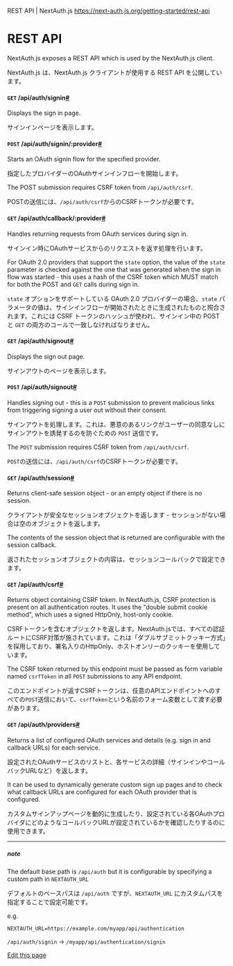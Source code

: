 REST API | NextAuth.js
https://next-auth.js.org/getting-started/rest-api




# REST API



NextAuth.js exposes a REST API which is used by the NextAuth.js client.


NextAuth.js は、NextAuth.js クライアントが使用する REST API を公開しています。




#### `GET` /api/auth/signin[#](#get-apiauthsignin "Direct link to heading")



Displays the sign in page.

サインインページを表示します。



#### `POST` /api/auth/signin/:provider[#](#post-apiauthsigninprovider "Direct link to heading")



Starts an OAuth signin flow for the specified provider.


指定したプロバイダーのOAuthサインインフローを開始します。



The POST submission requires CSRF token from `/api/auth/csrf`.


POSTの送信には、`/api/auth/csrf`からのCSRFトークンが必要です。




#### `GET` /api/auth/callback/:provider[#](#get-apiauthcallbackprovider "Direct link to heading")



Handles returning requests from OAuth services during sign in.



サインイン時にOAuthサービスからのリクエストを返す処理を行います。


For OAuth 2.0 providers that support the `state` option, the value of the `state` parameter is checked against the one that was generated when the sign in flow was started - this uses a hash of the CSRF token which MUST match for both the POST and `GET` calls during sign in.


`state` オプションをサポートしている OAuth 2.0 プロバイダーの場合、`state` パラメータの値は、サインインフローが開始されたときに生成されたものと照合されます。これには CSRF トークンのハッシュが使われ、サインイン中の POST と `GET` の両方のコールで一致しなければなりません。



#### `GET` /api/auth/signout[#](#get-apiauthsignout "Direct link to heading")



Displays the sign out page.


サインアウトのページを表示します。




#### `POST` /api/auth/signout[#](#post-apiauthsignout "Direct link to heading")



Handles signing out - this is a `POST` submission to prevent malicious links from triggering signing a user out without their consent.


サインアウトを処理します。これは、悪意のあるリンクがユーザーの同意なしにサインアウトを誘発するのを防ぐための `POST` 送信です。



The `POST` submission requires CSRF token from `/api/auth/csrf`.


`POST`の送信には、`/api/auth/csrf`のCSRFトークンが必要です。



#### `GET` /api/auth/session[#](#get-apiauthsession "Direct link to heading")



Returns client-safe session object - or an empty object if there is no session.



クライアントが安全なセッションオブジェクトを返します - セッションがない場合は空のオブジェクトを返します。




The contents of the session object that is returned are configurable with the session callback.



返されたセッションオブジェクトの内容は、セッションコールバックで設定できます。



#### `GET` /api/auth/csrf[#](#get-apiauthcsrf "Direct link to heading")



Returns object containing CSRF token. In NextAuth.js, CSRF protection is present on all authentication routes. It uses the "double submit cookie method", which uses a signed HttpOnly, host-only cookie.



CSRFトークンを含むオブジェクトを返します。NextAuth.jsでは、すべての認証ルートにCSRF対策が施されています。これは「ダブルサブミットクッキー方式」を採用しており、署名入りのHttpOnly、ホストオンリーのクッキーを使用しています。


The CSRF token returned by this endpoint must be passed as form variable named `csrfToken` in all `POST` submissions to any API endpoint.

このエンドポイントが返すCSRFトークンは、任意のAPIエンドポイントへのすべての`POST`送信において、`csrfToken`という名前のフォーム変数として渡す必要があります。





#### `GET` /api/auth/providers[#](#get-apiauthproviders "Direct link to heading")



Returns a list of configured OAuth services and details (e.g. sign in and callback URLs) for each service.



設定されたOAuthサービスのリストと、各サービスの詳細（サインインやコールバックURLなど）を返します。



It can be used to dynamically generate custom sign up pages and to check what callback URLs are configured for each OAuth provider that is configured.


カスタムサインアップページを動的に生成したり、設定されている各OAuthプロバイダにどのようなコールバックURLが設定されているかを確認したりするのに使用できます。



___



##### note



The default base path is `/api/auth` but it is configurable by specifying a custom path in `NEXTAUTH_URL`


デフォルトのベースパスは `/api/auth` ですが、`NEXTAUTH_URL` にカスタムパスを指定することで設定可能です。



e.g.



`NEXTAUTH_URL=https://example.com/myapp/api/authentication`



`/api/auth/signin` -> `/myapp/api/authentication/signin`



[Edit this page](https://github.com/nextauthjs/next-auth/edit/main/www/docs/getting-started/rest-api.md)
